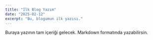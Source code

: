 ```yaml
---
title: "İlk Blog Yazım"
date: "2025-02-12"
excerpt: "Bu, blogumun ilk yazısı."
---
```

Buraya yazının tam içeriği gelecek. Markdown formatında yazabilirsin.
